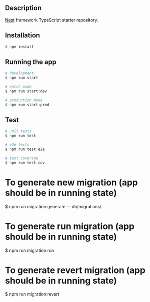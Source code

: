 ## Description

[Nest](https://github.com/nestjs/nest) framework TypeScript starter repository.

## Installation

```bash
$ npm install
```

## Running the app

```bash
# development
$ npm run start

# watch mode
$ npm run start:dev

# production mode
$ npm run start:prod
```

## Test

```bash
# unit tests
$ npm run test

# e2e tests
$ npm run test:e2e

# test coverage
$ npm run test:cov
```

# To generate new migration (app should be in running state)

$ npm run migration:generate -- db/migrations/<new migration name>

# To generate run migration (app should be in running state)

$ npm run migration:run

# To generate revert migration (app should be in running state)

$ npm run migration:revert
